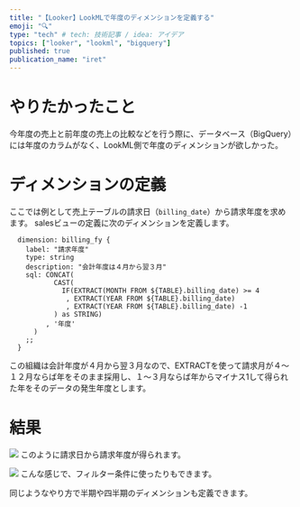 ```yaml
---
title: "【Looker】LookMLで年度のディメンションを定義する"
emoji: "🔍"
type: "tech" # tech: 技術記事 / idea: アイデア
topics: ["looker", "lookml", "bigquery"]
published: true
publication_name: "iret"
---
```


# やりたかったこと
今年度の売上と前年度の売上の比較などを行う際に、データベース（BigQuery）には年度のカラムがなく、LookML側で年度のディメンションが欲しかった。

# ディメンションの定義

ここでは例として売上テーブルの請求日（`billing_date`）から請求年度を求めます。
salesビューの定義に次のディメンションを定義します。

```:views/sales.view.lkml
  dimension: billing_fy {
    label: "請求年度"
    type: string
    description: "会計年度は４月から翌３月"
    sql: CONCAT(
           CAST(
             IF(EXTRACT(MONTH FROM ${TABLE}.billing_date) >= 4
              , EXTRACT(YEAR FROM ${TABLE}.billing_date)
              , EXTRACT(YEAR FROM ${TABLE}.billing_date) -1
           ) as STRING)
         , '年度'
      )
    ;;
  }
```

この組織は会計年度が４月から翌３月なので、EXTRACTを使って請求月が４～１２月ならば年をそのまま採用し、１～３月ならば年からマイナス1して得られた年をそのデータの発生年度とします。

# 結果
![](https://storage.googleapis.com/zenn-user-upload/5538f7b17e13-20230403.png)
このように請求日から請求年度が得られます。

![](https://storage.googleapis.com/zenn-user-upload/ff423e1072b7-20230403.png)
こんな感じで、フィルター条件に使ったりもできます。

同じようなやり方で半期や四半期のディメンションも定義できます。

